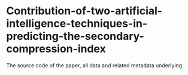 # Contribution-of-two-artificial-intelligence-techniques-in-predicting-the-secondary-compression-index
The source code of the paper, all data and related metadata underlying 
